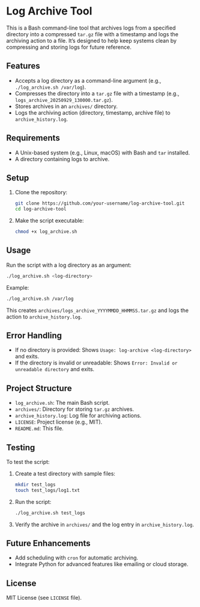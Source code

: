# Log Archive Tool

This is a Bash command-line tool that archives logs from a specified directory into a compressed `tar.gz` file with a timestamp and logs the archiving action to a file. It’s designed to help keep systems clean by compressing and storing logs for future reference.

## Features
- Accepts a log directory as a command-line argument (e.g., `./log_archive.sh /var/log`).
- Compresses the directory into a `tar.gz` file with a timestamp (e.g., `logs_archive_20250929_130000.tar.gz`).
- Stores archives in an `archives/` directory.
- Logs the archiving action (directory, timestamp, archive file) to `archive_history.log`.

## Requirements
- A Unix-based system (e.g., Linux, macOS) with Bash and `tar` installed.
- A directory containing logs to archive.

## Setup
1. Clone the repository:
   ```bash
   git clone https://github.com/your-username/log-archive-tool.git
   cd log-archive-tool
   ```
2. Make the script executable:
   ```bash
   chmod +x log_archive.sh
   ```

## Usage
Run the script with a log directory as an argument:
```bash
./log_archive.sh <log-directory>
```
Example:
```bash
./log_archive.sh /var/log
```
This creates `archives/logs_archive_YYYYMMDD_HHMMSS.tar.gz` and logs the action to `archive_history.log`.

## Error Handling
- If no directory is provided: Shows `Usage: log-archive <log-directory>` and exits.
- If the directory is invalid or unreadable: Shows `Error: Invalid or unreadable directory` and exits.

## Project Structure
- `log_archive.sh`: The main Bash script.
- `archives/`: Directory for storing `tar.gz` archives.
- `archive_history.log`: Log file for archiving actions.
- `LICENSE`: Project license (e.g., MIT).
- `README.md`: This file.

## Testing
To test the script:
1. Create a test directory with sample files:
   ```bash
   mkdir test_logs
   touch test_logs/log1.txt
   ```
2. Run the script:
   ```bash
   ./log_archive.sh test_logs
   ```
3. Verify the archive in `archives/` and the log entry in `archive_history.log`.

## Future Enhancements
- Add scheduling with `cron` for automatic archiving.
- Integrate Python for advanced features like emailing or cloud storage.

## License
MIT License (see `LICENSE` file).
